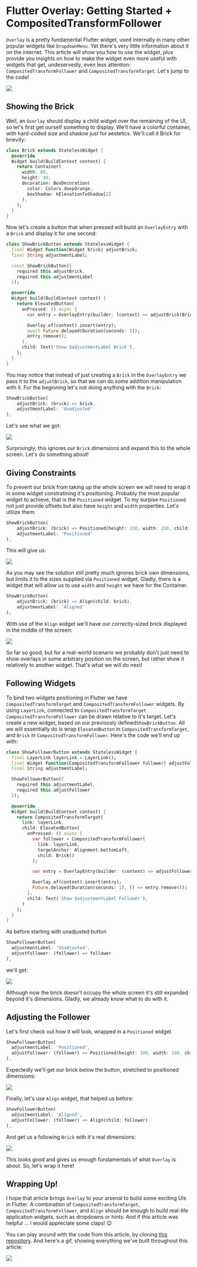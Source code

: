 # Flutter Overlay: Getting Started + CompositedTransformFollower

`Overlay` is a pretty fundamental Flutter widget, used internally in many other popular widgets like `DropdownMenu`. Yet there's very little information about it on the internet. This article will show you how to use the widget, plus provide you insights on how to make the widget even more useful with widgets that get, undeservedly, even less attention: `CompositedTransformFollower` and `CompositedTransformTarget`. Let's jump to the code!

![](thumb.png)

## Showing the Brick

Well, an `Overlay` should display a child widget over the remaining of the UI, so let's first get ourself something to display. We'll have a colorful container, with hard-coded size and shadow just for aestetics. We'll call it Brick for brievity:

```dart
class Brick extends StatelessWidget {
  @override
  Widget build(BuildContext context) {
    return Container(
      width: 80,
      height: 40,
      decoration: BoxDecoration(
        color: Colors.deepOrange,
        boxShadow: kElevationToShadow[2]
      ),
    );
  }
}
```

Now let's create a button that when pressed will build an `OverlayEntry` with a `Brick` and display it for one second:

```dart
class ShowBrickButton extends StatelessWidget {
  final Widget Function(Widget brick) adjustBrick;
  final String adjustmentLabel;

  const ShowBrickButton({
    required this.adjustBrick,
    required this.adjustmentLabel
  });

  @override
  Widget build(BuildContext context) {
    return ElevatedButton(
      onPressed: () async {
        var entry = OverlayEntry(builder: (context) => adjustBrick(Brick()));

        Overlay.of(context).insert(entry);
        await Future.delayed(Duration(seconds: 1));
        entry.remove();
      },
      child: Text('Show $adjustmentLabel Brick'),
    );
  }
}
```

You may notice that instead of just creating a `Brick` in the `OverlayEntry` we pass it to the `adjustBrick`, so that we can do some addition manipulation with it. For the beginning let's not doing anything with the `Brick`:

```dart
ShowBrickButton(
    adjustBrick: (brick) => brick,
    adjustmentLabel: 'Unadjusted'
),
```

Let's see what we got:

![](brick-unadjusted.gif)

Surprisingly, this ignores our `Brick` dimensions and expand this to the whole screen. Let's do something about!

## Giving Constraints

To prevent our brick from taking up the whole screen we will need to wrap it in some widget constratining it's positioning. Probably the most popular widget to achieve, that is the `Positioned` widget. To my surpise `Positioned` not just provide offsets but also have `height` and `width` properties. Let's utilize them:

```dart
ShowBrickButton(
    adjustBrick: (brick) => Positioned(height: 150, width: 150, child: brick),
    adjustmentLabel: 'Positioned'
),
```

This will give us:

![](brick-positioned.gif)

As you may see the solution still pretty much ignores brick own dimensions, but limits it to the sizes supplied via `Positioned` widget. Gladly, there is a widget that will allow us to use `width` and `height` we have for the Container.

```dart
ShowBrickButton(
    adjustBrick: (brick) => Align(child: brick),
    adjustmentLabel: 'Aligned'
),
```

With use of the `Align` widget we'll have our correctly-sized brick displayed in the middle of the screen:

![](brick-aligned.gif)

So far so good, but for a real-world scenario we probably don't just need to show overlays in some arbitrary position on the screen, but rather show it relatively to another widget. That's what we will do next!

## Following Widgets

To bind two widgets positioning in Flutter we have `CompositedTransformTarget` and `CompositedTransformFollower` widgets. By using `LayerLink`, connected to `CompositedTransformTarget` `CompositedTransformFollower` can be drawn relative to it's target. Let's create a new widget, based on our previously defined`ShowBrickButton`. All we will essentially do is wrap `ElevatedButton` in `CompositedTransformTarget`, and `Brick` in `CompositedTransformFollower`. Here's the code we'll end up with:

```dart
class ShowFollowerButton extends StatelessWidget {
  final LayerLink layerLink = LayerLink();
  final Widget Function(CompositedTransformFollower follower) adjustFollower;
  final String adjustmentLabel;

  ShowFollowerButton({
    required this.adjustmentLabel,
    required this.adjustFollower
  });

  @override
  Widget build(BuildContext context) {
    return CompositedTransformTarget(
      link: layerLink,
      child: ElevatedButton(
        onPressed: () async {
          var follower = CompositedTransformFollower(
            link: layerLink,
            targetAnchor: Alignment.bottomLeft,
            child: Brick()
          );

          var entry = OverlayEntry(builder: (context) => adjustFollower(follower));

          Overlay.of(context).insert(entry);
          Future.delayed(Duration(seconds: 1), () => entry.remove());
        }, 
        child: Text('Show $adjustmentLabel Follower'),
      )
    );
  }
}
```

As before starting with unadjusted button

```dart
ShowFollowerButton(
  adjustmentLabel: 'Unadjusted',
  adjustFollower: (follower) => follower
),
```

we'll get:

![](follower-unadjusted.gif)

Although now the brick doesn't occupy the whole screen it's still expanded beyond it's dimensions. Gladly, we already know what to do with it.

## Adjusting the Follower

Let's first check out how it will look, wrapped in a `Positioned` widget

```dart
ShowFollowerButton(
  adjustmentLabel: 'Positioned',
  adjustFollower: (follower) => Positioned(height: 100, width: 100, child: follower)
),
```

Expectedly we'll get our brick below the button, stretched to positioned dimensions:

![](follower-positioned.gif)

Finally, let's use `Align` widget, that helped us before:

```dart
ShowFollowerButton(
  adjustmentLabel: 'Aligned',
  adjustFollower: (follower) => Align(child: follower)
),
```

And get us a following `Brick` with it's real dimensions:

![](follower-aligned.gif)

This looks good and gives us enough fundamentals of what `Overlay` is about. So, let's wrap it here!

## Wrapping Up!

I hope that article brings `Overlay` to your arsenal to build some exciting UIs in Flutter. A combination of `CompositedTransformTarget`, `CompositedTransformFollower`, and `Align` should be enough to build real-life application widgets, such as dropdowns or hints. And if this article was helpful ... I would appreciate some claps! 😉

You can play around with the code from this article, by cloning [this repository](https://github.com/astorDev/fanci). And here's a gif, showing everything we've built throughout this article:

![](overview.gif)

